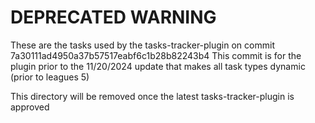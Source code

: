 # DEPRECATED WARNING

These are the tasks used by the tasks-tracker-plugin on commit 7a30111ad4950a37b57517eabf6c1b28b82243b4
This commit is for the plugin prior to the 11/20/2024 update that makes all task types dynamic (prior to leagues 5)

This directory will be removed once the latest tasks-tracker-plugin is approved
